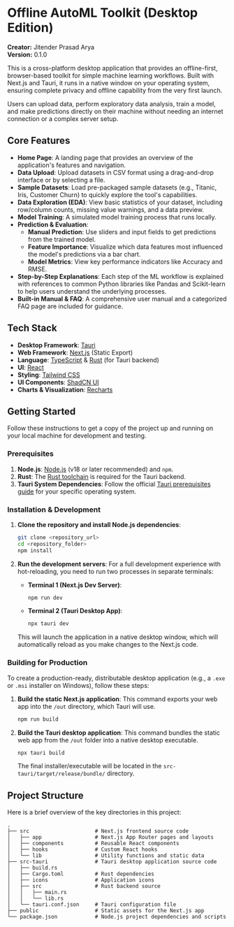 # Offline AutoML Toolkit (Desktop Edition)

**Creator:** Jitender Prasad Arya  
**Version:** 0.1.0

This is a cross-platform desktop application that provides an offline-first, browser-based toolkit for simple machine learning workflows. Built with Next.js and Tauri, it runs in a native window on your operating system, ensuring complete privacy and offline capability from the very first launch.

Users can upload data, perform exploratory data analysis, train a model, and make predictions directly on their machine without needing an internet connection or a complex server setup.

## Core Features

- **Home Page**: A landing page that provides an overview of the application's features and navigation.
- **Data Upload**: Upload datasets in CSV format using a drag-and-drop interface or by selecting a file.
- **Sample Datasets**: Load pre-packaged sample datasets (e.g., Titanic, Iris, Customer Churn) to quickly explore the tool's capabilities.
- **Data Exploration (EDA)**: View basic statistics of your dataset, including row/column counts, missing value warnings, and a data preview.
- **Model Training**: A simulated model training process that runs locally.
- **Prediction & Evaluation**:
  - **Manual Prediction**: Use sliders and input fields to get predictions from the trained model.
  - **Feature Importance**: Visualize which data features most influenced the model's predictions via a bar chart.
  - **Model Metrics**: View key performance indicators like Accuracy and RMSE.
- **Step-by-Step Explanations**: Each step of the ML workflow is explained with references to common Python libraries like Pandas and Scikit-learn to help users understand the underlying processes.
- **Built-in Manual & FAQ**: A comprehensive user manual and a categorized FAQ page are included for guidance.

## Tech Stack

- **Desktop Framework**: [Tauri](https://tauri.app/)
- **Web Framework**: [Next.js](https://nextjs.org/) (Static Export)
- **Language**: [TypeScript](https://www.typescriptlang.org/) & [Rust](https://www.rust-lang.org/) (for Tauri backend)
- **UI**: [React](https://react.dev/)
- **Styling**: [Tailwind CSS](https://tailwindcss.com/)
- **UI Components**: [ShadCN UI](https://ui.shadcn.com/)
- **Charts & Visualization**: [Recharts](https://recharts.org/)

## Getting Started

Follow these instructions to get a copy of the project up and running on your local machine for development and testing.

### Prerequisites

1.  **Node.js**: [Node.js](https://nodejs.org/) (v18 or later recommended) and `npm`.
2.  **Rust**: The [Rust toolchain](https://www.rust-lang.org/tools/install) is required for the Tauri backend.
3.  **Tauri System Dependencies**: Follow the official [Tauri prerequisites guide](https://tauri.app/v1/guides/getting-started/prerequisites) for your specific operating system.

### Installation & Development

1.  **Clone the repository and install Node.js dependencies**:
    ```bash
    git clone <repository_url>
    cd <repository_folder>
    npm install
    ```

2.  **Run the development servers**:
    For a full development experience with hot-reloading, you need to run two processes in separate terminals:
    
    *   **Terminal 1 (Next.js Dev Server)**:
        ```bash
        npm run dev
        ```
    
    *   **Terminal 2 (Tauri Desktop App)**:
        ```bash
        npx tauri dev
        ```
    This will launch the application in a native desktop window, which will automatically reload as you make changes to the Next.js code.

### Building for Production

To create a production-ready, distributable desktop application (e.g., a `.exe` or `.msi` installer on Windows), follow these steps:

1.  **Build the static Next.js application**:
    This command exports your web app into the `/out` directory, which Tauri will use.
    ```bash
    npm run build
    ```

2.  **Build the Tauri desktop application**:
    This command bundles the static web app from the `/out` folder into a native desktop executable.
    ```bash
    npx tauri build
    ```
    The final installer/executable will be located in the `src-tauri/target/release/bundle/` directory.

## Project Structure

Here is a brief overview of the key directories in this project:

```
.
├── src                     # Next.js frontend source code
│   ├── app                 # Next.js App Router pages and layouts
│   ├── components          # Reusable React components
│   ├── hooks               # Custom React hooks
│   └── lib                 # Utility functions and static data
├── src-tauri               # Tauri desktop application source code
│   ├── build.rs
│   ├── Cargo.toml          # Rust dependencies
│   ├── icons               # Application icons
│   ├── src                 # Rust backend source
│   │   ├── main.rs
│   │   └── lib.rs
│   └── tauri.conf.json     # Tauri configuration file
├── public                  # Static assets for the Next.js app
└── package.json            # Node.js project dependencies and scripts
```
